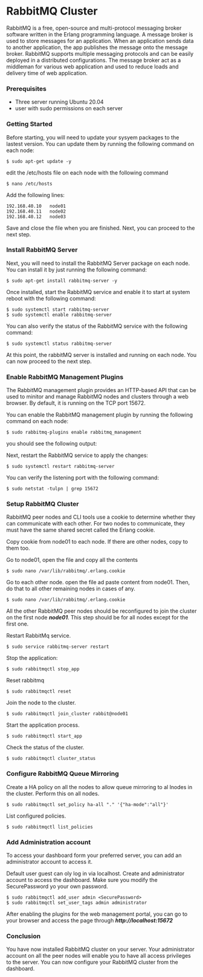 # RabbitMQ Cluster

RabbitMQ is a free, open-source and multi-protocol messaging broker software written in the Erlang programming language. A message broker is used to store messages for an application. When an application sends data to another application, the app publishes the message onto the message broker. RabbitMQ supports multiple messaging protocols and can be easily deployed in a distributed configurations. The message broker act as a middleman for various web application and used to reduce loads and delivery time of web application.

### Prerequisites

- Three server running Ubuntu 20.04
- user with sudo permissions on each server

### Getting Started

Before starting, you will need to update your sysyem packages to the lastest version. You can update them by running the following command on each node:

```shell
$ sudo apt-get update -y
```
edit the /etc/hosts file on each node with the following command

```shell
$ nano /etc/hosts
```

Add the following lines:

```config
192.168.40.10   node01
192.168.40.11   node02
192.168.40.12   node03
```

Save and close the file when you are finished. Next, you can proceed to the next step.

### Install RabbitMQ Server

Next, you will need to install the RabbitMQ Server package on each node. You can install it by just running the following command:

```shell
$ sudo apt-get install rabbitmq-server -y
```
Once installed, start the RabbitMQ service and enable it to start at system reboot with the following command:

```shell
$ sudo systemctl start rabbitmq-server
$ sudo systemctl enable rabbitmq-server
```
You can also verify the status of the RabbitMQ service with the following command:

```shell
$ sudo systemctl status rabbitmq-server
```
At this point, the rabbitMQ server is installed and running on each node. You can now proceed to the next step.

### Enable RabbitMQ Management Plugins

The RabbitMQ management plugin provides an HTTP-based API that can be used to minitor and manage RabbitMQ nodes and clusters through a web browser. By default, it is running on the TCP port 15672.

You can enable the RabbitMQ management plugin by running the following command on each node:

```shell
$ sudo rabbitmq-plugins enable rabbitmq_management
```
you should see the following output:

Next, restart the RabbitMQ service to apply the changes:

```shell
$ sudo systemctl restart rabbitmq-server
```

You can verify the listening port with the following command:
```shell
$ sudo netstat -tulpn | grep 15672
```

### Setup RabbitMQ Cluster

RabbitMQ peer nodes and CLI tools use a cookie to determine whether they can communicate with each other. For two nodes to communicate, they must have the same shared secret called the Erlang cookie.

Copy cookie from node01 to each node. If there are other nodes, copy to them too.

Go to node01, open the file and copy all the contents
```shell
$ sudo nano /var/lib/rabbitmq/.erlang.cookie
```

Go to each other node. open the file ad paste content from node01. Then, do that to all other remaining nodes in cases of any.

```shell
$ sudo nano /var/lib/rabbitmq/.erlang.cookie
```
All the other RabbitMQ peer nodes should be reconfigured to join the cluster on the first node ***node01***. This step should be for all nodes except for the first one.

Restart RabbitMq service.

```shell
$ sudo service rabbitmq-server restart
```

Stop the application:
```shell
$ sudo rabbitmqctl stop_app
```

Reset rabbitmq
```shell
$ sudo rabbitmqctl reset
```

Join the node to the cluster.
```shell
$ sudo rabbitmqctl join_cluster rabbit@node01
```

Start the application process.
```shell
$ sudo rabbitmqctl start_app
```

Check the status of the cluster.
```shell
$ sudo rabbitmqctl cluster_status
```

### Configure RabbitMQ Queue Mirroring
Create a HA policy on all the nodes to allow queue mirroring to al lnodes in the cluster. Perform this on all nodes.

```shell
$ sudo rabbitmqctl set_policy ha-all "." '{"ha-mode":"all"}'
```

List configured policies.
```shell
$ sudo rabbitmqctl list_policies
```

### Add Administration account
To access your dashboard form your preferred server, you can add an administrator account to access it.

Default user guest can oly log in via localhost. Create and administrator account to access the dashboard. Make sure you modify the SecurePassword yo your own password.
```shell
$ sudo rabbitmqctl add_user admin <SecurePassword>
$ sudo rabbitmqctl set_user_tags admin administrator
```
After enabling the plugins for the web management portal, you can go to your browser and access the page through ***http://localhost:15672***

### Conclusion

You have now installed RabbitMQ cluster on your server. Your administrator account on all the peer nodes will enable you to have all access privileges to the server. You can now configure your RabbitMQ cluster from the dashboard.

